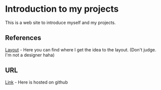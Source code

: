 # Introduction to my projects

This is a web site to introduce myself and my projects.

## References

[Layout](https://github.com/RyanFitzgerald/devportfolio) - Here you can find where I get the idea to the layout. (Don't judge. I'm not a designer haha)

## URL

[Link](https://leonardosabino.github.io/) - Here is hosted on github
